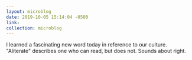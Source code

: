 ```yaml
---
layout: microblog
date: 2019-10-05 15:14:04 -0500
link: 
collection: microblog
---
```

I learned a fascinating new word today in reference to our culture. "Aliterate" describes one who can read, but does not. Sounds about right.
